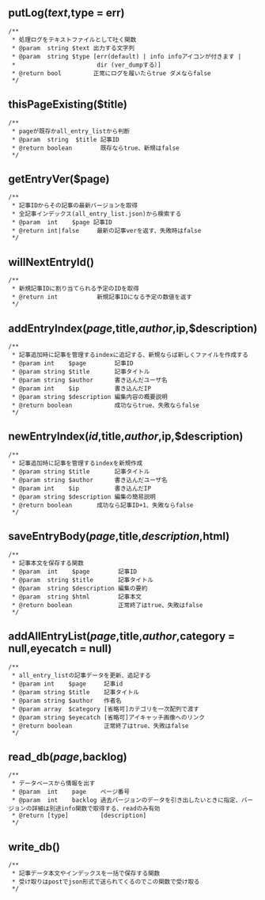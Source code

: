 
## putLog($text,$type = err)
```
/**
 * 処理ログをテキストファイルとして吐く関数
 * @param  string $text 出力する文字列
 * @param  string $type [err(default) | info infoアイコンが付きます |
 *                       dir (ver_dumpする）]
 * @return bool         正常にログを履いたらtrue ダメならfalse
 */
```


## thisPageExisting($title)
```
/**
 * pageが既存かall_entry_listから判断
 * @param  string  $title 記事ID
 * @return boolean        既存ならtrue、新規はfalse
 */
```


## getEntryVer($page)
```
/**
 * 記事IDからその記事の最新バージョンを取得
 * 全記事インデックス(all_entry_list.json)から検索する
 * @param  int    $page 記事ID
 * @return int|false     最新の記事verを返す、失敗時はfalse
 */
```

## willNextEntryId()
```
/**
 * 新規記事IDに割り当てられる予定のIDを取得
 * @return int           新規記事IDになる予定の数値を返す
 */
```

## addEntryIndex($page,$title,$author,$ip,$description)
```
/**
 * 記事追加時に記事を管理するindexに追記する、新規ならば新しくファイルを作成する
 * @param int    $page        記事ID
 * @param string $title       記事タイトル
 * @param string $author      書き込んだユーザ名
 * @param int    $ip          書き込んだIP
 * @param string $description 編集内容の概要説明
 * @return boolean            成功ならtrue、失敗ならfalse
 */
```

## newEntryIndex($id,$title,$author,$ip,$description)
```
/**
 * 記事追加時に記事を管理するindexを新規作成
 * @param string $title       記事タイトル
 * @param string $author      書き込んだユーザ名
 * @param int    $ip          書き込んだIP
 * @param string $description 編集の簡易説明
 * @return boolean       成功なら記事ID+1、失敗ならfalse
 */
```

## saveEntryBody($page,$title,$description,$html)
```
/**
 * 記事本文を保存する関数
 * @param  int    $page        記事ID
 * @param  string $title       記事タイトル
 * @param  string $description 編集の要約
 * @param  string $html        記事本文
 * @return boolean             正常終了はtrue、失敗はfalse
 */
```

## addAllEntryList($page,$title,$author,$category = null,eyecatch = null)
```
/**
 * all_entry_listの記事データを更新、追記する
 * @param int    $page     記事id
 * @param string $title    記事タイトル
 * @param string $author   作者名
 * @param array  $category [省略可]カテゴリを一次配列で渡す
 * @param string $eyecatch [省略可]アイキャッチ画像へのリンク
 * @return boolean         正常終了はtrue、失敗はfalse
 */
```
## read_db($page,$backlog)
```
/**
 * データベースから情報を出す
 * @param  int    page    ページ番号
 * @param  int    backlog 過去バージョンのデータを引き出したいときに指定、バージョンの詳細は別途info関数で取得する、readのみ有効
 * @return [type]         [description]
 */
```

## write_db()
```
/**
 * 記事データ本文やインデックスを一括で保存する関数
 * 受け取りはpostでjson形式で送られてくるのでこの関数で受け取る
 */
```
